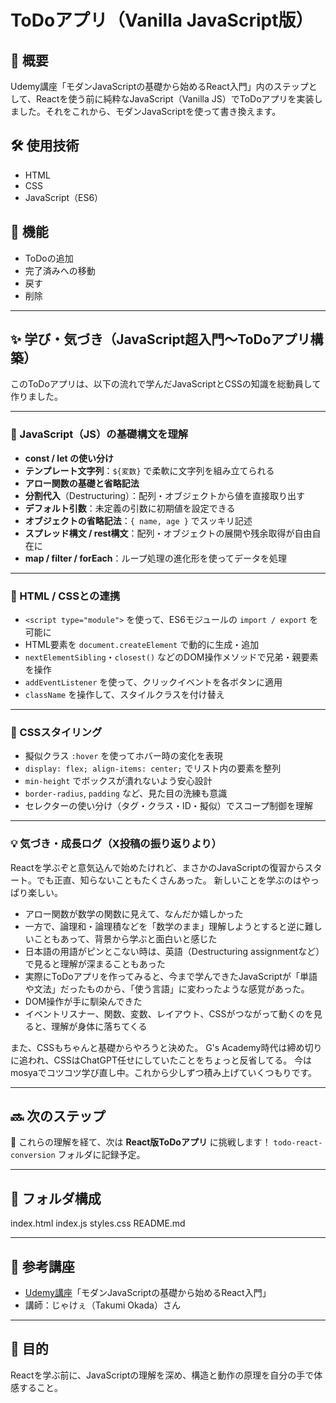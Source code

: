# ToDoアプリ（Vanilla JavaScript版）

## 📘 概要
Udemy講座「モダンJavaScriptの基礎から始めるReact入門」内のステップとして、Reactを使う前に純粋なJavaScript（Vanilla JS）でToDoアプリを実装しました。それをこれから、モダンJavaScriptを使って書き換えます。

## 🛠 使用技術
- HTML
- CSS
- JavaScript（ES6）

## 🎯 機能
- ToDoの追加
- 完了済みへの移動
- 戻す
- 削除

---

## ✨ 学び・気づき（JavaScript超入門〜ToDoアプリ構築）

このToDoアプリは、以下の流れで学んだJavaScriptとCSSの知識を総動員して作りました。

---

### 📗 JavaScript（JS）の基礎構文を理解

- **const / let の使い分け**
- **テンプレート文字列**：`${変数}` で柔軟に文字列を組み立てられる
- **アロー関数の基礎と省略記法**
- **分割代入**（Destructuring）：配列・オブジェクトから値を直接取り出す
- **デフォルト引数**：未定義の引数に初期値を設定できる
- **オブジェクトの省略記法**：`{ name, age }` でスッキリ記述
- **スプレッド構文 / rest構文**：配列・オブジェクトの展開や残余取得が自由自在に
- **map / filter / forEach**：ループ処理の進化形を使ってデータを処理

---

### 📘 HTML / CSSとの連携

- `<script type="module">` を使って、ES6モジュールの `import / export` を可能に
- HTML要素を `document.createElement` で動的に生成・追加
- `nextElementSibling`・`closest()` などのDOM操作メソッドで兄弟・親要素を操作
- `addEventListener` を使って、クリックイベントを各ボタンに適用
- `className` を操作して、スタイルクラスを付け替え

---

### 🎨 CSSスタイリング

- 擬似クラス `:hover` を使ってホバー時の変化を表現
- `display: flex; align-items: center;` でリスト内の要素を整列
- `min-height` でボックスが潰れないよう安心設計
- `border-radius`, `padding` など、見た目の洗練も意識
- セレクターの使い分け（タグ・クラス・ID・擬似）でスコープ制御を理解

---

### 💡 気づき・成長ログ（X投稿の振り返りより）

Reactを学ぶぞと意気込んで始めたけれど、まさかのJavaScriptの復習からスタート。でも正直、知らないこともたくさんあった。
新しいことを学ぶのはやっぱり楽しい。

- アロー関数が数学の関数に見えて、なんだか嬉しかった
- 一方で、論理和・論理積などを「数学のまま」理解しようとすると逆に難しいこともあって、背景から学ぶと面白いと感じた
- 日本語の用語がピンとこない時は、英語（Destructuring assignmentなど）で見ると理解が深まることもあった
- 実際にToDoアプリを作ってみると、今まで学んできたJavaScriptが「単語や文法」だったものから、「使う言語」に変わったような感覚があった。
- DOM操作が手に馴染んできた
- イベントリスナー、関数、変数、レイアウト、CSSがつながって動くのを見ると、理解が身体に落ちてくる

また、CSSもちゃんと基礎からやろうと決めた。
G's Academy時代は締め切りに追われ、CSSはChatGPT任せにしていたことをちょっと反省してる。
今はmosyaでコツコツ学び直し中。これから少しずつ積み上げていくつもりです。

---

## 🔜 次のステップ
🧭 これらの理解を経て、次は **React版ToDoアプリ** に挑戦します！
`todo-react-conversion` フォルダに記録予定。

---

## 📂 フォルダ構成
index.html
index.js
styles.css
README.md


---

## 🙏 参考講座
- [Udemy講座](https://www.udemy.com/course/react_js_beginner/)「モダンJavaScriptの基礎から始めるReact入門」
- 講師：じゃけぇ（Takumi Okada）さん

---

## 🚀 目的
Reactを学ぶ前に、JavaScriptの理解を深め、構造と動作の原理を自分の手で体感すること。